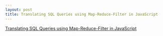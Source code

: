 ```yaml
---
layout: post
title: Translating SQL Queries using Map-Reduce-Filter in JavaScript
---
```


[Translating SQL Queries using Map-Reduce-Filter in JavaScript](http://www.zsoltnagy.eu/translating-sql-queries-using-map-reduce-filter-in-javascript/)
